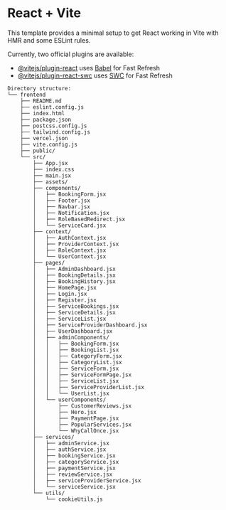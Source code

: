 # React + Vite

This template provides a minimal setup to get React working in Vite with HMR and some ESLint rules.

Currently, two official plugins are available:

- [@vitejs/plugin-react](https://github.com/vitejs/vite-plugin-react/blob/main/packages/plugin-react/README.md) uses [Babel](https://babeljs.io/) for Fast Refresh
- [@vitejs/plugin-react-swc](https://github.com/vitejs/vite-plugin-react-swc) uses [SWC](https://swc.rs/) for Fast Refresh

```
Directory structure:
└── frontend
    ├── README.md
    ├── eslint.config.js
    ├── index.html
    ├── package.json
    ├── postcss.config.js
    ├── tailwind.config.js
    ├── vercel.json
    ├── vite.config.js
    ├── public/
    └── src/
        ├── App.jsx
        ├── index.css
        ├── main.jsx
        ├── assets/
        ├── components/
        │   ├── BookingForm.jsx
        │   ├── Footer.jsx
        │   ├── Navbar.jsx
        │   ├── Notification.jsx
        │   ├── RoleBasedRedirect.jsx
        │   └── ServiceCard.jsx
        ├── context/
        │   ├── AuthContext.jsx
        │   ├── ProviderContext.jsx
        │   ├── RoleContext.jsx
        │   └── UserContext.jsx
        ├── pages/
        │   ├── AdminDashboard.jsx
        │   ├── BookingDetails.jsx
        │   ├── BookingHistory.jsx
        │   ├── HomePage.jsx
        │   ├── Login.jsx
        │   ├── Register.jsx
        │   ├── ServiceBookings.jsx
        │   ├── ServiceDetails.jsx
        │   ├── ServiceList.jsx
        │   ├── ServiceProviderDashboard.jsx
        │   ├── UserDashboard.jsx
        │   ├── adminComponents/
        │   │   ├── BookingForm.jsx
        │   │   ├── BookingList.jsx
        │   │   ├── CategoryForm.jsx
        │   │   ├── CategoryList.jsx
        │   │   ├── ServiceForm.jsx
        │   │   ├── ServiceFormPage.jsx
        │   │   ├── ServiceList.jsx
        │   │   ├── ServiceProviderList.jsx
        │   │   └── UserList.jsx
        │   └── userComponents/
        │       ├── CustomerReviews.jsx
        │       ├── Hero.jsx
        │       ├── PaymentPage.jsx
        │       ├── PopularServices.jsx
        │       └── WhyCallOnce.jsx
        ├── services/
        │   ├── adminService.jsx
        │   ├── authService.jsx
        │   ├── bookingService.jsx
        │   ├── categoryService.jsx
        │   ├── paymentService.jsx
        │   ├── reviewService.jsx
        │   ├── serviceProviderService.jsx
        │   └── serviceService.jsx
        └── utils/
            └── cookieUtils.js

```
